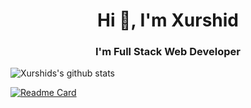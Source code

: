 <h1 align="center">Hi 👋, I'm Xurshid</h1>
<h3 align="center">I'm Full Stack Web Developer</h3>

![Xurshids's github stats](https://github-readme-stats.vercel.app/api?username=uzregxurshid&theme=gotham&show_icons=true)


[![Readme Card](https://github-readme-stats.vercel.app/api/pin/?username=uzregxurshid&repo=uzregxurshid)](https://github.com/anuraghazra/github-readme-stats)
